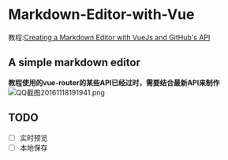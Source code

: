 # Markdown-Editor-with-Vue

教程:[Creating a Markdown Editor with VueJs and GitHub's API](https://coligo.io/markdown-editor-vuejs/)

## A simple markdown editor

__教程使用的vue-router的某些API已经过时，需要结合最新API来制作__
![QQ截图20161118191941.png](https://ooo.0o0.ooo/2016/11/18/582ee51eb2bdc.png)

## TODO
- [ ] 实时预览
- [ ] 本地保存
